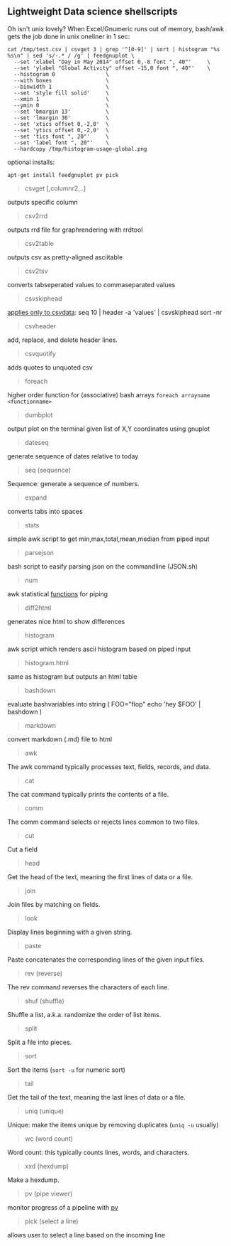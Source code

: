## Lightweight Data science shellscripts

Oh isn't unix lovely?
When Excel/Gnumeric runs out of memory, bash/awk gets the job done in unix oneliner in 1 sec:

    cat /tmp/test.csv | csvget 3 | grep '^[0-9]' | sort | histogram "%s %s\n" | sed 's/-.* / /g' | feedgnuplot \
      --set 'xlabel "Day in May 2014" offset 0,-8 font ", 40"'     \
      --set 'ylabel "Global Activity" offset -15,0 font ", 40"'    \
      --histogram 0                \
      --with boxes                 \
      --binwidth 1                 \
      --set 'style fill solid'     \
      --xmin 1                     \
      --ymin 0                     \
      --set 'bmargin 13'           \
      --set 'lmargin 30'           \
      --set 'xtics offset 0,-2,0'  \
      --set 'ytics offset 0,-2,0'  \
      --set 'tics font ", 20"'     \
      --set 'label font ", 20"'    \
      --hardcopy /tmp/histogram-usage-global.png

optional installs:

    apt-get install feedgnuplot pv pick

> csvget <columnnr>[,columnr2,..]

outputs specific column 

> csv2rrd

outputs rrd file for graphrendering with rrdtool

> csv2table

outputs csv as pretty-aligned asciitable

> csv2tsv

converts tabseperated values to commaseparated values

> csvskiphead 

[applies only to csvdata](https://github.com/jeroenjanssens/data-science-at-the-command-line/blob/master/tools/body): seq 10 | header -a 'values' | csvskiphead sort -nr

> csvheader 

add, replace, and delete header lines.

> csvquotify 

adds quotes to unquoted csv

> foreach 

higher order function for (associative) bash arrays `foreach arrayname <functionname>`

> dumbplot

output plot on the terminal given list of X,Y coordinates using gnuplot

> dateseq 

generate sequence of dates relative to today

> seq (sequence)

Sequence: generate a sequence of numbers.


> expand

converts tabs into spaces

> stats

simple awk script to get min,max,total,mean,median from piped input

> parsejson 

bash script to easify parsing json on the commandline (JSON.sh)

> num

awk statistical [functions](http://www.numcommand.com/doc/functions.html) for piping

> diff2html 

generates nice html to show differences

> histogram

awk script which renders ascii histogram based on piped input

> histogram.html

same as histogram but outputs an html table 

> bashdown 

evaluate bashvariables into string ( FOO="flop" echo 'hey $FOO' | bashdown )

> markdown 

convert markdown (.md) file to html

> awk

The awk command typically processes text, fields, records, and data.

> cat

The cat command typically prints the contents of a file.

> comm

The comm command selects or rejects lines common to two files.

> cut

Cut a field

> head

Get the head of the text, meaning the first lines of data or a file.

> join

Join files by matching on fields.

> look

Display lines beginning with a given string.

> paste

Paste concatenates the corresponding lines of the given input files.

> rev (reverse)

The rev command reverses the characters of each line.

> shuf (shuffle)

Shuffle a list, a.k.a. randomize the order of list items.

> split

Split a file into pieces.

> sort

Sort the items (`sort -u` for numeric sort)

> tail

Get the tail of the text, meaning the last lines of data or a file.

> uniq (unique)

Unique: make the items unique by removing duplicates (`uniq -u` usually)

> wc (word count)

Word count: this typically counts lines, words, and characters.

> xxd (hexdump)

Make a hexdump.

> pv (pipe viewer)

monitor progress of a pipeline with [pv](http://www.ivarch.com/programs/pv.shtml)

> pick (select a line)

allows user to select a line based on the incoming line
